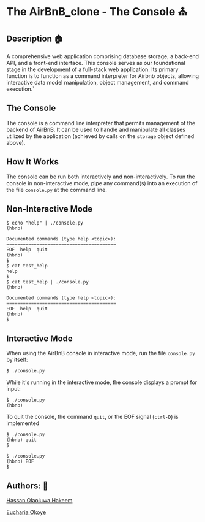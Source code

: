 # The AirBnB_clone - The Console ⛪


## Description 🏠
A comprehensive web application comprising database storage, a back-end API, and a front-end interface.
This console serves as our foundational stage in the development of a full-stack web application.
Its primary function is to function as a command interpreter for Airbnb objects,
allowing interactive data model manipulation, object management, and command execution.`

## The Console 
The console is a command line interpreter that permits management of the backend of AirBnB.
It can be used to handle and manipulate all classes utilized by the application (achieved by calls on the ```storage``` object defined above).

## How It Works
The console can be run both interactively and non-interactively.
To run the console in non-interactive mode, pipe any command(s) into an execution of the file ```console.py``` at the command line.

## Non-Interactive Mode
```
$ echo "help" | ./console.py
(hbnb)

Documented commands (type help <topic>):
========================================
EOF  help  quit
(hbnb) 
$
$ cat test_help
help
$
$ cat test_help | ./console.py
(hbnb)

Documented commands (type help <topic>):
========================================
EOF  help  quit
(hbnb) 
$
```

## Interactive Mode
When using the AirBnB console in interactive mode, run the file ```console.py``` by itself:

```$ ./console.py```

While it's running in the interactive mode, the console displays a prompt for input:

```
$ ./console.py
(hbnb)
```



To quit the console, the command ```quit```, or the EOF signal (```ctrl-D```) is implemented

```
$ ./console.py
(hbnb) quit
$
```

```
$ ./console.py
(hbnb) EOF
$
```

## Authors: 🧠

[Hassan Olaoluwa Hakeem](github.com/Hassanyoung1)

[Eucharia Okoye](github.com/Karisma-471)
